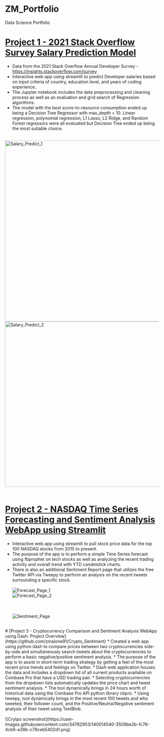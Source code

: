 # ZM_Portfolio
Data Science Portfolio

# [Project 1 - 2021 Stack Overflow Survey Salary Prediction Model](https://github.com/zmalone91/Developer_Salary)

* Data from the 2021 Stack Overflow Annual Developer Survey - https://insights.stackoverflow.com/survey
* Interactive web app using streamlit to predict Developer salaries based on input criteria of country, education level, and years of coding experience..<br>
* The Jupyter notebook includes the data preprocessing and cleaning process as well as an evaluation and grid search of Regression algorithms.<br>
* The model with the best score-to-resource consumption ended up being a Decision Tree Regressor with max_depth = 10. Linear regression, polynomial regression, L1 Lasso, L2 Ridge, and Random Forest regressors were all evaluated but Decision Tree ended up being the most suitable choice.<br>
<br>
<img width="593" alt="Salary_Predict_1" src="https://user-images.githubusercontent.com/34782953/141933850-a99b2d78-a484-41a1-9911-5ab3c3d4a9f9.png"><br>
<img width="542" alt="Salary_Predict_2" src="https://user-images.githubusercontent.com/34782953/141933865-d248a219-0cf7-40bf-9db2-65d153971887.png"><br>
<br>

# [Project 2 - NASDAQ Time Series Forecasting and Sentiment Analysis WebApp using Streamlit](https://github.com/zmalone91/Stock_Prediction)
* Interactive web app using streamlit to pull stock price data for the top 100 NASDAQ stocks from 2015 to present.<br>
* The purpose of the app is to perform a simple Time Series forecast using fbprophet on tech stocks as well as analyzing the recent trading activity and overall trend with YTD candelstick charts. <br>
* There is also an additional Sentiment Report page that utilizes the free Twitter API via Tweepy to perform an analysis on the recent tweets surrounding a specific stock. <br><br>
![Forecast_Page_1](https://user-images.githubusercontent.com/34782953/141825954-ff8c391a-063f-4c67-96e8-1991dc0dac4e.png)<br>
![Forecast_Page_2](https://user-images.githubusercontent.com/34782953/141826018-2674a5ba-995b-423a-bba1-ac7aa5992f89.png)<br>
<br><br><br>
![Sentiment_Page](https://user-images.githubusercontent.com/34782953/141826079-e901f7a7-0f59-49f2-a7bd-5c729c9bec7b.png)<br>
<br>
# [Project 3 - Cryptocurrency Comparison and Sentiment Analysis WebApp using Dash: Project Overview](https://github.com/zmalone91/Crypto_Sentiment)
* Created a web app using python dash to compare prices between two cryptocurrencies side-by-side and simultaneously search tweets about the cryptocurrencies to perform a basic negative/positive sentiment analysis.
* The purpose of the app is to assist in short-term trading strategy by getting a feel of the most recent price trends and feelings on Twitter.
* Dash web application houses the data and includes a dropdown list of all current products available on Coinbase Pro that have a USD trading pair.
* Selecting cryptocurrencies from the dropdown lists automatically updates the price chart and tweet sentiment analysis.
* The tool dynamically brings in 24 hours worth of historical data using the Coinbase Pro API python library cbpro.
* Using tweepy, tool dynamically brings in the most recent 100 tweets and who tweeted, their follower count, and the Positive/Neutral/Negative sentiment analysis of their tweet using TextBlob. <br><br>
![Crytpo screenshot](https://user-images.githubusercontent.com/34782953/140014540-3509be2b-fc76-4cb6-a38b-c79ceb5402d1.png)
